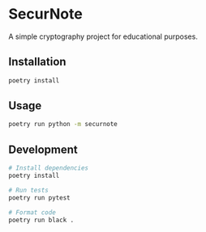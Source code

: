 # SecurNote

A simple cryptography project for educational purposes.

## Installation

```bash
poetry install
```

## Usage

```bash
poetry run python -m securnote
```

## Development

```bash
# Install dependencies
poetry install

# Run tests
poetry run pytest

# Format code
poetry run black .
```